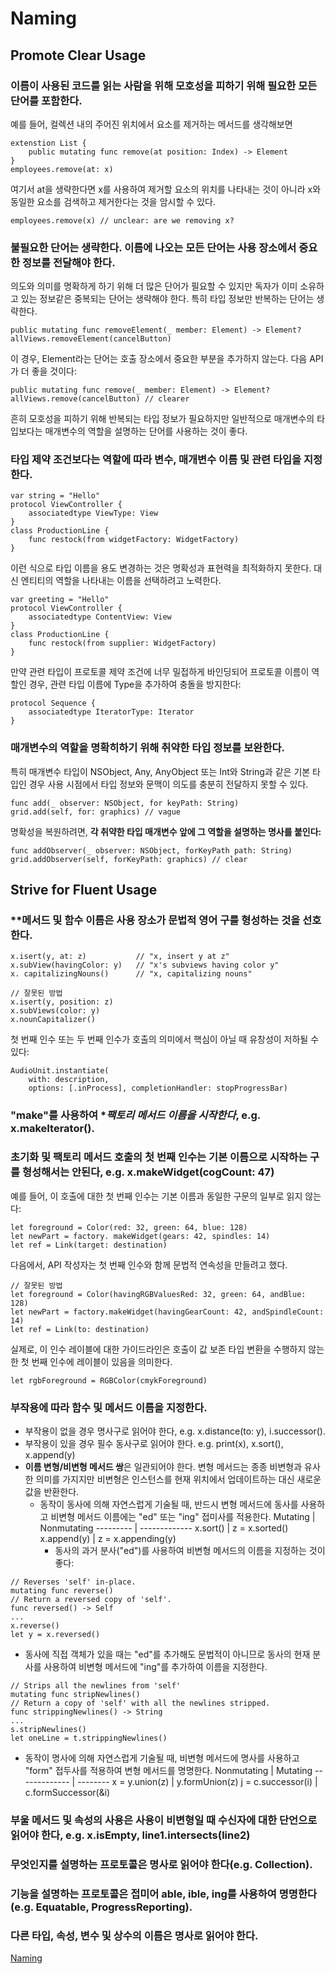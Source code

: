 # Naming

## Promote Clear Usage

### 이름이 사용된 코드를 읽는 사람을 위해 **모호성을 피하기 위해 필요한 모든 단어를 포함한다.**
예를 들어, 컬렉션 내의 주어진 위치에서 요소를 제거하는 메서드를 생각해보면
```
extenstion List {
    public mutating func remove(at position: Index) -> Element 
}
employees.remove(at: x)
```
여기서 at을 생략한다면 x를 사용하여 제거할 요소의 위치를 나타내는 것이 아니라 x와 동일한 요소를 검색하고 제거한다는 것을 암시할 수 있다.
```
employees.remove(x) // unclear: are we removing x?
```

### **불필요한 단어는 생략한다.** 이름에 나오는 모든 단어는 사용 장소에서 중요한 정보를 전달해야 한다.
의도와 의미를 명확하게 하기 위해 더 많은 단어가 필요할 수 있지만 독자가 이미 소유하고 있는 정보같은 중복되는 단어는 생략해야 한다. 특히 타입 정보만 반복하는 단어는 생략한다.
```
public mutating func removeElement(_ member: Element) -> Element?
allViews.removeElement(cancelButton)
```
이 경우, Element라는 단어는 호출 장소에서 중요한 부분을 추가하지 않는다. 다음 API가 더 좋을 것이다:
```
public mutating func remove(_ member: Element) -> Element?
allViews.remove(cancelButton) // clearer
```
흔히 모호성을 피하기 위해 반복되는 타입 정보가 필요하지만 일반적으로 매개변수의 타입보다는 매개변수의 역할을 설명하는 단어를 사용하는 것이 좋다.

### 타입 제약 조건보다는 **역할에 따라 변수, 매개변수 이름 및 관련 타입을 지정한다.**
```
var string = "Hello"
protocol ViewController {
    associatedtype ViewType: View
}
class ProductionLine {
    func restock(from widgetFactory: WidgetFactory)
}
```
이런 식으로 타입 이름을 용도 변경하는 것은 명확성과 표현력을 최적화하지 못한다. 대신 엔티티의 역할을 나타내는 이름을 선택하려고 노력한다.
```
var greeting = "Hello"
protocol ViewController {
    associatedtype ContentView: View
}
class ProductionLine {
    func restock(from supplier: WidgetFactory)
}
```
만약 관련 타입이 프로토콜 제약 조건에 너무 밀접하게 바인딩되어 프로토콜 이름이 역할인 경우, 관련 타입 이름에 Type을 추가하여 충돌을 방지한다:
```
protocol Sequence {
    associatedtype IteratorType: Iterator
}
```

### 매개변수의 역할을 명확히하기 위해 **취약한 타입 정보를 보완한다.**
특히 매개변수 타입이 NSObject, Any, AnyObject 또는 Int와 String과 같은 기본 타입인 경우 사용 시점에서 타입 정보와 문맥이 의도를 충분히 전달하지 못할 수 있다.
```
func add(_ observer: NSObject, for keyPath: String)
grid.add(self, for: graphics) // vague
```
명확성을 복원하려면, **각 취약한 타입 매개변수 앞에 그 역할을 설명하는 명사를 붙인다:**
```
func addObserver(_ observer: NSObject, forKeyPath path: String)
grid.addObserver(self, forKeyPath: graphics) // clear
```

## Strive for Fluent Usage
### **메서드 및 함수 이름은 사용 장소가 문법적 영어 구를 형성하는 것을 선호한다.
```
x.isert(y, at: z)			// "x, insert y at z"
x.subView(havingColor: y)	// "x's subviews having color y"
x. capitalizingNouns()		// "x, capitalizing nouns"
```
```
// 잘못된 방법
x.isert(y, position: z)
x.subViews(color: y)
x.nounCapitalizer()
```
첫 번째 인수 또는 두 번째 인수가 호출의 의미에서 핵심이 아닐 때 유창성이 저하될 수 있다:
```
AudioUnit.instantiate(
    with: description,
    options: [.inProcess], completionHandler: stopProgressBar)
```

### "make"를 사용하여 **팩토리 메서드 이름을 시작한다*, e.g. x.makeIterator().

### **초기화 및 팩토리 메서드 호출**의 첫 번째 인수는 기본 이름으로 시작하는 구를 형성해서는 안된다, e.g. x.makeWidget(cogCount: 47)
예를 들어, 이 호출에 대한 첫 번째 인수는 기본 이름과 동일한 구문의 일부로 읽지 않는다:
```
let foreground = Color(red: 32, green: 64, blue: 128)
let newPart = factory. makeWidget(gears: 42, spindles: 14)
let ref = Link(target: destination)
```
다음에서, API 작성자는 첫 번째 인수와 함께 문법적 연속성을 만들려고 했다.
```
// 잘못된 방법
let foreground = Color(havingRGBValuesRed: 32, green: 64, andBlue: 128)
let newPart = factory.makeWidget(havingGearCount: 42, andSpindleCount: 14)
let ref = Link(to: destination)
```
실제로, 이 인수 레이블에 대한 가이드라인은 호출이 값 보존 타입 변환을 수행하지 않는 한 첫 번째 인수에 레이블이 있음을 의미한다.
```
let rgbForeground = RGBColor(cmykForeground)
```

### **부작용에 따라 함수 및 메서드 이름을 지정한다.**
* 부작용이 없을 경우 명사구로 읽어야 한다, e.g. x.distance(to: y), i.successor().
* 부작용이 있을 경우 필수 동사구로 읽어야 한다. e.g. print(x), x.sort(), x.append(y)
* **이름 변형/비변형 메서드 쌍**은 일관되어야 한다. 변형 메서드는 종종 비변형과 유사한 의미를 가지지만 비변형은 인스턴스를 현재 위치에서 업데이트하는 대신 새로운 값을 반환한다.
    * 동작이 동사에 의해 자연스럽게 기술될 때, 반드시 변형 메서드에 동사를 사용하고 비변형 메서드 이름에는 "ed" 또는 "ing" 접미사를 적용한다. 
Mutating | Nonmutating
--------- | -------------
x.sort() | z = x.sorted()
x.append(y) | z = x.appending(y)
        * 동사의 과거 분사("ed")를 사용하여 비변형 메서드의 이름을 지정하는 것이 좋다:
```
// Reverses 'self' in-place.
mutating func reverse()
// Return a reversed copy of 'self'.
func reversed() -> Self
...
x.reverse()
let y = x.reversed()
```
* 동사에 직접 객체가 있을 때는 "ed"를 추가해도 문법적이 아니므로 동사의 현재 분사를 사용하여 비변형 메서드에 "ing"를 추가하여 이름을 지정한다.
```
// Strips all the newlines from 'self'
mutating func stripNewlines()
// Return a copy of 'self' with all the newlines stripped.
func strippingNewlines() -> String
...
s.stripNewlines()
let oneLine = t.strippingNewlines()
```
* 동작이 명사에 의해 자연스럽게 기술될 때, 비변형 메서드에 명사를 사용하고 "form" 접두사를 적용하여 변형 메서드를 명명한다.
Nonmutating | Mutating
------------- | --------
x = y.union(z) | y.formUnion(z)
j = c.successor(i) | c.formSuccessor(&i)

### **부울 메서드 및 속성의 사용은 사용이 비변형일 때 수신자에 대한 단언으로 읽어야 한다**, e.g. x.isEmpty, line1.intersects(line2)

### **무엇인지를 설명하는 프로토콜은 명사로 읽어야 한다**(e.g. Collection).

### **기능을 설명하는 프로토콜은 접미어 able, ible, ing를 사용하여 명명한다**(e.g. Equatable, ProgressReporting).

### **다른 타입, 속성, 변수 및 상수의 이름은 명사로 읽어야 한다.**


[Naming](https://swift.org/documentation/api-design-guidelines/#naming)

